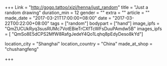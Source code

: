 +++
Link = "http://gogo.tattoo/xizi/henna/just_random"
title = "Just a random drawing"
duration_min = 12
gender = ""
extra = ""
article = ""
made_date = "2017-03-21T17:00:00+08:00"
date = "2017-03-22T00:22:00+08:00"
tags = ["random"]
bodypart = ["hand"]
image_ipfs = "QmZUCUkRyq3susRUMc7VotEBieTrCXfTcWFsDuuPAmdw5B"
images_ipfs = [  "QmSo8E5dCPS2MfW8RafgJedeY4Qo1Lqhq8pEdyDeso8kYd"]

location_city = "Shanghai"
location_country = "China"
made_at_shop = "chushangfeng"

+++
